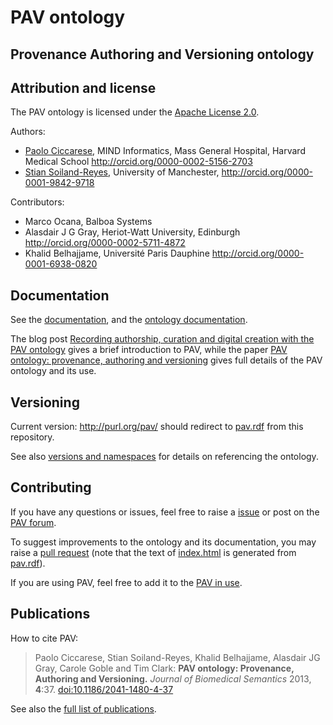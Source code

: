 # PAV ontology
## Provenance Authoring and Versioning ontology


## Attribution and license

The PAV ontology is licensed under the [Apache License 2.0](http://www.apache.org/licenses/LICENSE-2.0).

Authors:

* [Paolo Ciccarese](http://www.paolociccarese.info/), MIND Informatics, Mass General Hospital, Harvard Medical School http://orcid.org/0000-0002-5156-2703
* [Stian Soiland-Reyes](http://soiland-reyes.com/stian/work/), University of Manchester, http://orcid.org/0000-0001-9842-9718

Contributors:

* Marco Ocana, Balboa Systems
* Alasdair J G Gray,  Heriot-Watt University, Edinburgh http://orcid.org/0000-0002-5711-4872
* Khalid Belhajjame, Université Paris Dauphine http://orcid.org/0000-0001-6938-0820

## Documentation

See the [documentation](https://github.com/pav-ontology/pav/wiki/), and the 
[ontology documentation](http://pav-ontology.github.io/pav/).

The blog post [Recording authorship, curation and digital creation with the PAV ontology](https://practicalprovenance.wordpress.com/2013/03/28/pav/) gives a brief introduction to PAV, while
the paper [PAV ontology: provenance, authoring and versioning](http://www.jbiomedsem.com/content/4/1/3) gives
full details of the PAV ontology and its use.

## Versioning

Current version: http://purl.org/pav/ should redirect to [pav.rdf](http://pav-ontology.github.io/pav/pav.rdf) from this repository.

See also [versions and namespaces](https://github.com/pav-ontology/pav/wiki/Versions) for details on referencing the ontology.

## Contributing

If you have any questions or issues, feel free to raise a [issue](https://github.com/pav-ontology/pav/issues) or post on the [PAV forum](https://groups.google.com/forum/#!forum/pav-ontology). 

To suggest improvements to the ontology and its documentation, you may raise a [pull request](https://github.com/pav-ontology/pav/pulls) (note that the text of [index.html](index.html) is generated from [pav.rdf](pav.rdf)).

If you are using PAV, feel free to add it to the [PAV in use](https://github.com/pav-ontology/pav/wiki/PAV-in-use).

## Publications

How to cite PAV:

> Paolo Ciccarese, Stian Soiland-Reyes, Khalid Belhajjame, Alasdair JG Gray, Carole Goble and Tim Clark:
> **PAV ontology: Provenance, Authoring and Versioning.** 
> *Journal of Biomedical Semantics* 2013, **4**:37. 
> [doi:10.1186/2041-1480-4-37](http://dx.doi.org/10.1186/2041-1480-4-37)

See also the [full list of publications](https://github.com/pav-ontology/pav/wiki/Publications).

